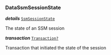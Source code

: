 

### DataSsmSessionState





  
<article>

***details*** [`SsmSessionState`](/docs/ssm-chaincode-models--page#ssmsessionstate) 

The state of an SSM session

</article>
<article>

***transaction*** [`Transaction?`](/docs/ssm-chaincode-models--page#ssm-chaincode-blockchain-content) 

Transaction that initiated the state of the session

</article>

